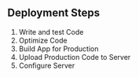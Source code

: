 ## Deployment Steps

1. Write and test Code
2. Optimize Code
3. Build App for Production
4. Upload Production Code to Server
5. Configure Server